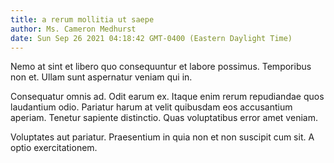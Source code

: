 ```yaml
---
title: a rerum mollitia ut saepe
author: Ms. Cameron Medhurst
date: Sun Sep 26 2021 04:18:42 GMT-0400 (Eastern Daylight Time)
---
```

Nemo at sint et libero quo consequuntur et labore possimus. Temporibus non et. Ullam sunt aspernatur veniam qui in.

 Consequatur omnis ad. Odit earum ex. Itaque enim rerum repudiandae quos laudantium odio. Pariatur harum at velit quibusdam eos accusantium aperiam. Tenetur sapiente distinctio. Quas voluptatibus error amet veniam.

 Voluptates aut pariatur. Praesentium in quia non et non suscipit cum sit. A optio exercitationem.